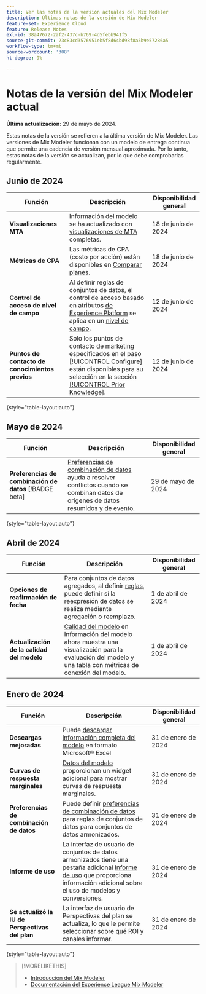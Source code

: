 ```yaml
---
title: Ver las notas de la versión actuales del Mix Modeler
description: Últimas notas de la versión de Mix Modeler
feature-set: Experience Cloud
feature: Release Notes
exl-id: 38a47672-2af2-437c-b769-4d5febb941f5
source-git-commit: 23c83cd3576951eb5f8d64bd98f8a5b9e57286a5
workflow-type: tm+mt
source-wordcount: '308'
ht-degree: 9%

---
```


# Notas de la versión del Mix Modeler actual

**Última actualización**: 29 de mayo de 2024.

Estas notas de la versión se refieren a la última versión de Mix Modeler. Las versiones de Mix Modeler funcionan con un modelo de entrega continua que permite una cadencia de versión mensual aproximada. Por lo tanto, estas notas de la versión se actualizan, por lo que debe comprobarlas regularmente.

## Junio de 2024

| Función | Descripción | Disponibilidad general |
|---|---|---|
| **Visualizaciones MTA** | Información del modelo se ha actualizado con [visualizaciones de MTA](../models/insights.md#attribution) completas. | 18 de junio de 2024 |
| **Métricas de CPA** | Las métricas de CPA (costo por acción) están disponibles en [Comparar planes](../plans/compare.md). | 18 de junio de 2024 |
| **Control de acceso de nivel de campo** | Al definir reglas de conjuntos de datos, el control de acceso basado en atributos [de Experience Platform](https://experienceleague.adobe.com/en/docs/experience-platform/access-control/abac/overview) se aplica en un [nivel de campo](../harmonize-data/dataset-rules.md#field-level-access-control). | 12 de junio de 2024 |
| **Puntos de contacto de conocimientos previos** | Solo los puntos de contacto de marketing especificados en el paso [!UICONTROL Configure] están disponibles para su selección en la sección [[!UICONTROL Prior Knowledge]](../models/create.md). | 12 de junio de 2024 |

{style="table-layout:auto"}

## Mayo de 2024

| Función | Descripción | Disponibilidad general |
|---|---|---|
| **Preferencias de combinación de datos** [!BADGE beta] | [Preferencias de combinación de datos](../harmonize-data/dataset-rules.md#data-merge-preferences) ayuda a resolver conflictos cuando se combinan datos de orígenes de datos resumidos y de evento. | 29 de mayo de 2024 |

{style="table-layout:auto"}




## Abril de 2024

| Función | Descripción | Disponibilidad general |
|---|---|---|
| **Opciones de reafirmación de fecha** | Para conjuntos de datos agregados, al definir [reglas](../harmonize-data/dataset-rules.md), puede definir si la reexpresión de datos se realiza mediante agregación o reemplazo. | 1 de abril de 2024 |
| **Actualización de la calidad del modelo** | [Calidad del modelo](/help/models/insights.md) en Información del modelo ahora muestra una visualización para la evaluación del modelo y una tabla con métricas de conexión del modelo. | 1 de abril de 2024 |


## Enero de 2024

| Función | Descripción | Disponibilidad general |
|---|---|---|
| **Descargas mejoradas** | Puede [descargar información completa del modelo](../models/insights.md) en formato Microsoft® Excel | 31 de enero de 2024 |
| **Curvas de respuesta marginales** | [Datos del modelo](../models/insights.md) proporcionan un widget adicional para mostrar curvas de respuesta marginales. | 31 de enero de 2024 |
| **Preferencias de combinación de datos** | Puede definir [preferencias de combinación de datos](../harmonize-data/dataset-rules.md#data-merge-preferences) para reglas de conjuntos de datos para conjuntos de datos armonizados. | 31 de enero de 2024 |
| **Informe de uso** | La interfaz de usuario de conjuntos de datos armonizados tiene una pestaña adicional [Informe de uso](../harmonize-data/usage-report.md) que proporciona información adicional sobre el uso de modelos y conversiones. | 31 de enero de 2024 |
| **Se actualizó la IU de Perspectivas del plan** | La interfaz de usuario de Perspectivas del plan se actualiza, lo que le permite seleccionar sobre qué ROI y canales informar. | 31 de enero de 2024 |

{style="table-layout:auto"}


>[!MORELIKETHIS]
>
>* [Introducción del Mix Modeler](https://business.adobe.com/products/experience-platform/planning-and-measurement.html)
>* [Documentación del Experience League Mix Modeler](https://experienceleague.adobe.com/es/docs/mix-modeler)
